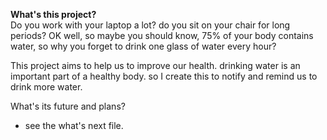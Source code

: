 **What's this project?**<br>
Do you work with your laptop a lot? do you sit on your chair for long periods? OK well, so maybe you should know, 75% of your body contains water, so why you forget to drink one glass of water every hour?

This project aims to help us to improve our health. drinking water is an important part of a healthy body. so I create this to notify and remind us to drink more water.

What's its future and plans?
- see the what's next file.
